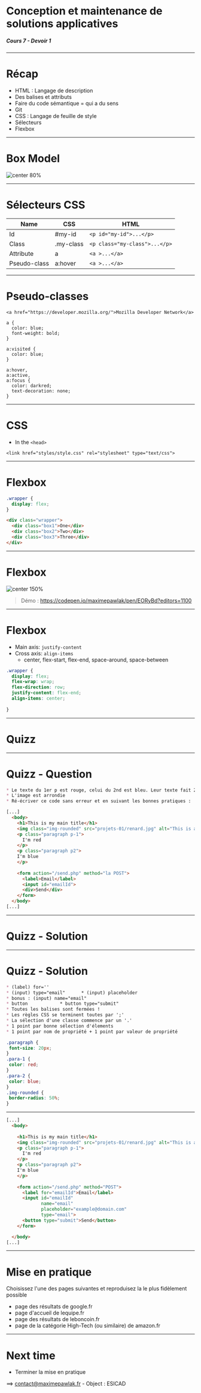 <!-- $size: 16:9 -->
<!--
template: invert
-->

# Conception et maintenance de solutions applicatives



##### Cours 7 - Devoir 1


<!-- footer: Lundi 03 décembre 2018 - BTS SIO - ESICAD - https://github.com/MaximePawlakFr/esicad/ - Maxime Pawlak -->


---
<!-- page_number: true -->

# Récap

* HTML : Langage de description
* Des balises  et attributs 
* Faire du code sémantique = qui a du sens
* Git
* CSS : Langage de feuille de style
* Sélecteurs
* Flexbox

  
---

# Box Model

![center 80%](https://mdn.mozillademos.org/files/13647/box-model-standard-small.png)

---


# Sélecteurs CSS


Name | CSS | HTML
-- | -- | --
Id | #my-id | `<p id="my-id">...</p>`
Class | .my-class | `<p class="my-class">...</p>`
Attribute | a | `<a >...</a>`
Pseudo-class | a:hover | `<a >...</a>`

---

# Pseudo-classes

```
<a href="https://developer.mozilla.org/">Mozilla Developer Network</a>
```

```
a {
  color: blue;
  font-weight: bold;
}

a:visited {
  color: blue;
}

a:hover,
a:active,
a:focus {
  color: darkred;
  text-decoration: none;
}
```

---

# CSS

* In the `<head>`

`<link href="styles/style.css" rel="stylesheet" type="text/css">`

---

# Flexbox



```css
.wrapper {
  display: flex;
}
```

```html
<div class="wrapper">
  <div class="box1">One</div>
  <div class="box2">Two</div>
  <div class="box3">Three</div>
</div>
```


---
# Flexbox

![center 150%](https://mdn.mozillademos.org/files/3739/flex_terms.png)

> Démo : https://codepen.io/maximepawlak/pen/EORyBd?editors=1100

---

# Flexbox
* Main axis: `justify-content`
* Cross axis: `align-items`
  * center, flex-start, flex-end, space-around, space-between 

```css
.wrapper {
  display: flex;
  flex-wrap: wrap;
  flex-direction: row;
  justify-content: flex-end;
  align-items: center;
  
}
```

---

# Quizz

---

# Quizz - Question
```md
* Le texte du 1er p est rouge, celui du 2nd est bleu. Leur texte fait 20px.
* L'image est arrondie
* Ré-écriver ce code sans erreur et en suivant les bonnes pratiques :
```
```html
[...]
  <body>
    <h1>This is my main title</h1>
    <img class="img-rounded" src="projets-01/renard.jpg" alt="This is a fox">
    <p class="paragraph p-1">
      I'm red
    </p>
    <p class="paragraph p2">
    I'm blue
    </p>
   
    <form action="/send.php" method="la POST">
      <label>Email</label>
      <input id="emailId">
      <div>Send</div>
    </form>
  </body>  
[...]
```
---

# Quizz - Solution

---

# Quizz - Solution

```md
* (label) for='' 	
* (input) type="email"		* (input) placeholder
* bonus : (input) name="email"
* button 			* button type="submit"
* Toutes les balises sont fermées !
* Les règles CSS se terminent toutes par ';'
* La sélection d'une classe commence par un '.'
* 1 point par bonne sélection d'élements
* 1 point par nom de propriété + 1 point par valeur de propriété 
```


```css
.paragraph {
 font-size: 20px;
}
.para-1 {
 color: red;
}
.para-2 {
 color: blue;
}
.img-rounded {
 border-radius: 50%;
}
```

---

```html
[...]
  <body>
    
    <h1>This is my main title</h1>
    <img class="img-rounded" src="projets-01/renard.jpg" alt="This is a fox">
    <p class="paragraph p-1">
      I'm red
    </p>
    <p class="paragraph p2">
    I'm blue
    </p>
   
    <form action="/send.php" method="POST">
      <label for="emailId">Email</label>
      <input id="emailId" 
             name="email" 
             placeholder="example@domain.com" 
             type="email">
      <button type="submit">Send</button>
    </form>

  </body>  
[...]
```

---
# Mise en pratique

Choisissez l'une des pages suivantes et reproduisez la le plus fidèlement possible

* page des résultats de google.fr
* page d'accueil de lequipe.fr
* page des résultats de leboncoin.fr
* page de la catégorie High-Tech (ou similaire) de amazon.fr

---

# Next time

* Terminer la mise en pratique
	 
	
==> contact@maximepawlak.fr  - Object : ESICAD
	